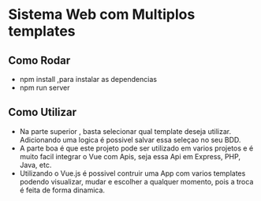 # Sistema Web com Multiplos templates
## Como Rodar
- npm install ,para instalar as dependencias
- npm run server

## Como Utilizar
- Na parte superior , basta selecionar qual template deseja utilizar. Adicionando uma logica é possivel salvar essa seleçao no seu BDD.
- A parte boa é que este projeto pode ser utilizado em varios projetos e é muito facil integrar o Vue com Apis, seja essa Api em Express, PHP, Java, etc.
- Utilizando o Vue.js é possivel contruir uma App com varios templates podendo visualizar, mudar e escolher a qualquer momento, pois a troca é feita de forma dinamica.
